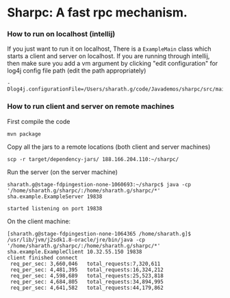 # Sharpc: A fast rpc mechanism.

### How to run on localhost (intellij)

If you just want to run it on localhost, There is a `ExampleMain` class which starts a client and server on localhost. If you are running through intellij, then make sure you add a vm argument by clicking "edit configuration" for log4j config file path (edit the path appropriately)

````
-Dlog4j.configurationFile=/Users/sharath.g/code/Javademos/sharpc/src/main/resources/log4j2.xml
````

### How to run client and server on remote machines


First compile the code

````
mvn package
````

Copy all the jars to a remote locations (both client and server machines)

````
scp -r target/dependency-jars/ 188.166.204.110:~/sharpc/
````


Run the server (on the server machine)

````
sharath.g@stage-fdpingestion-none-1060693:~/sharpc$ java -cp  '/home/sharath.g/sharpc/:/home/sharath.g/sharpc/*' sha.example.ExampleServer 19838

started listening on port 19838

````


On the client machine:

````
[sharath.g@stage-fdpingestion-none-1064365 /home/sharath.g]$ /usr/lib/jvm/j2sdk1.8-oracle/jre/bin/java -cp  '/home/sharath.g/sharpc/:/home/sharath.g/sharpc/*' sha.example.ExampleClient 10.32.55.150 19838
client finished connect
 req_per_sec: 3,660,046   total_requests:7,320,611
 req_per_sec: 4,481,395   total_requests:16,324,212
 req_per_sec: 4,598,689   total_requests:25,523,818
 req_per_sec: 4,684,805   total_requests:34,894,995
 req_per_sec: 4,641,582   total_requests:44,179,862
````
